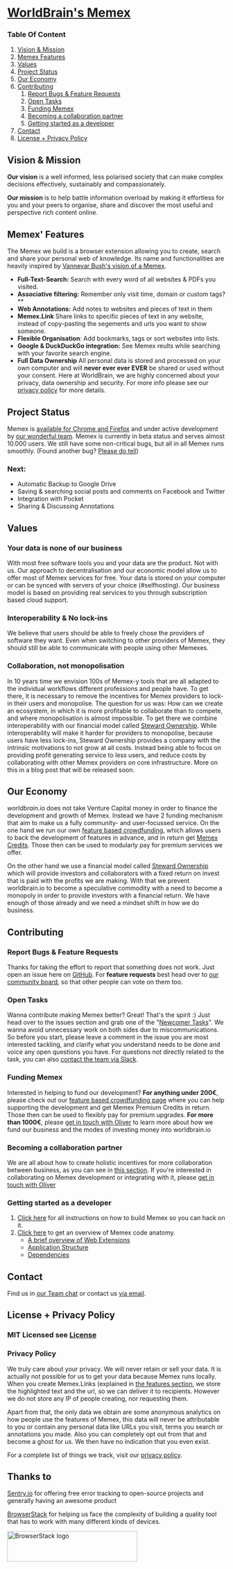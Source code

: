 # <a id="worldbrain" href="#worldbrain">WorldBrain's Memex</a>

### Table Of Content

1. [Vision & Mission](#vision--mission)
1. [Memex Features](#memex-features)
1. [Values](#values)
1. [Project Status](#project-status)
1. [Our Economy](#our-economy)
1. [Contributing](#contributing)
    1. [Report Bugs & Feature Requests](#report-bugs--feature-requests)
    1. [Open Tasks](#open-tasks)
    1. [Funding Memex](#funding-memex)
    1. [Becoming a collaboration partner](#becoming-a-collaboration-partner)
    1. [Getting started as a developer](#getting-started-as-a-developer)
1. [Contact](#contact)
1. [License + Privacy Policy](#license--privacy-policy)


## Vision & Mission

**Our vision** is a well informed, less polarised society that can make complex decisions effectively, sustainably and compassionately. 

**Our mission** is to help battle information overload by making it effortless for you and your peers to organise, share and discover the most useful and perspective rich content online.

## Memex' Features
The Memex we build is a browser extension allowing you to create, search and share your personal web of knowledge.
Its name and functionalities are heavily inspired by [Vannevar Bush's vision of a Memex](http://memex.link/S1zVMgKzX/en.wikipedia.org/wiki/Memex). 

 - **Full-Text-Search:** Search with every word of all websites & PDFs you visited.
 - **Associative filtering:** Remember only visit time, domain or custom tags?**
 - **Web Annotations:** Add notes to websites and pieces of text in them
 - **Memex.Link** Share links to specific pieces of text in any website, instead of copy-pasting the segements and urls you want to show someone. 
 - **Flexible Organisation**: Add bookmarks, tags or sort websites into lists. 
 - **Google & DuckDuckGo integration:** See Memex reults while searching with your favorite search engine. 
 - **Full Data Ownership** All personal data is stored and processed on your own computer and will **never ever ever EVER** be shared or used without your consent. Here at WorldBrain, we are highly concerned about your privacy, data ownership and security. For more info please see our [privacy policy](https://worldbrain.io/privacy) for more details.

## Project Status
Memex is [available for Chrome and Firefox](https://worldbrain.io) and under active development by [our wonderful team](https://worldbrain.io/team).
Memex is currently in beta status and serves almost 10.000 users. We still have some non-critical bugs, but all in all Memex runs smoothly. (Found another bug? [Please do tell](#report-bugs-&-feature-requests))

### Next:
- Automatic Backup to Google Drive
- Saving & searching social posts and comments on Facebook and Twitter
- Integration with Pocket
- Sharing & Discussing Annotations


## Values

### Your data is none of our business
With most free software tools you and your data are the product. Not with us. Our approach to decentralisation and our economic model allow us to offer most of Memex services for free. Your data is stored on your computer or can be synced with servers of your choice (#selfhosting). Our business model is based on providing real services to you through subscription based cloud support.

### Interoperability & No lock-ins
We believe that users should be able to freely chose the providers of software they want. Even when switching to other providers of Memex, they should still be able to communicate with people using other Memexes.

### Collaboration, not monopolisation
In 10 years time we envision 100s of Memex-y tools that are all adapted to the individual workflows different professions and people have. To get there, it is necessary to remove the incentives for Memex providers to lock-in their users and monopolise. 
The question for us was: How can we create an ecosystem, in which it is more profitable to collaborate than to compete, and where monopolisation is almost impossible. To get there we combine interoperability with our financial model called [Steward Ownership](https://blog.p2pfoundation.net/steward-ownership-is-capitalism-2-0/2018/05/11). While interoperability will make it harder for providers to monopolise, because users have less lock-ins, Steward Ownership provides a company with the intrinsic motivations to not grow at all costs. Instead being able to focus on providing profit generating service to less users, and reduce costs by collaborating with other Memex providers on core infrastructure. More on this in a blog post that will be released soon. 

## Our Economy

*worldbrain.io* does not take Venture Capital money in order to finance the development and growth of Memex. 
Instead we have 2 funding mechanism that aim to make us a fully community- and user-focussed service. 
On the one hand we run our own [feature based crowdfunding](https://worldbrain.io/crowdfunding-memex/), which allows users to back the development of features in advance, and in return get [Memex Credits](https://worldbrain.io/memex-credits/). Those then can be used to modularly pay for premium services we offer.

On the other hand we use a financial model called [Steward Ownership](https://blog.p2pfoundation.net/steward-ownership-is-capitalism-2-0/2018/05/11) which will provide investors and collaborators with a fixed return on invest that is paid with the profits we are making. With that we prevent worldbrain.io to become a speculative commodity with a need to become a monopoly in order to provide investors with a financial return. We have enough of those already and we need a mindset shift in how we do business. 

## Contributing

### Report Bugs & Feature Requests

Thanks for taking the effort to report that something does not work. Just open an issue here on [GitHub](https://github.com/WorldBrain/Memex/issues/new).
For **feature requests** best head over to [our community board](https://worldbrain.helprace.com/s1-general/ideas), so that other people can vote on them too.

### Open Tasks

Wanna contribute making Memex better? Great! That's the spirit :)
Just head over to the issues section and grab one of the "[Newcomer Tasks](https://github.com/WorldBrain/Memex/issues?q=is%3Aissue+is%3Aopen+label%3A%22Newcomer+Task%22)". We wanna avoid unnecessary work on both sides due to miscommunications. So before you start, please leave a comment in the issue you are most interested tackling, and clarify what you understand needs to be done and voice any open questions you have. For questions not directly related to the task, you can also [contact the team via Slack](http://join-worldbrain.herokuapp.com/). 

### Funding Memex

Interested in helping to fund our development? 
**For anything under 200€**, please check out our [feature based crowdfunding page]() where you can help supporting the development and get Memex Premium Credits in return. Those then can be used to flexibly pay for premium upgrades. 
**For more than 1000€**, please [get in touch with Oliver](mailto:oli@worldbrain.io) to learn more about how we fund our business and the modes of investing money into worldbrain.io

### Becoming a collaboration partner

We are all about how to create holistic incentives for more collaboration between business, as you can see in [this section](#collaboration-not-monopolisation). If you're interested in collaborating on Memex development or integrating with it, please [get in touch with Oliver](mailto:oli@worldbrain.io)

### Getting started as a developer

1. [Click here](./GETTING-STARTED.md#installation) for all instructions on how to build Memex so you can hack on it.
2. [Click here](./GETTING-STARTED.md#code-overview) to get an overview of Memex code anatomy. 
    * [A brief overview of Web Extensions](./GETTING-STARTED.md#a-brief-overview-of-web-e)
    * [Application Structure](./GETTING-STARTED.md#application-structure)
    * [Dependencies](./GETTING-STARTED.md#dependencies)

## Contact

Find us in [our Team chat](https://join-worldbrain.herokuapp.com/) or contact us [via email](mailto:info@worldbrain.io).


## License + Privacy Policy

### MIT Licensed see [License](./License)

### Privacy Policy

We truly care about your privacy. We will never retain or sell your data. 
It is actually not possible for us to get your data because Memex runs locally. When you create Memex.Links (explained in [the features section](#memex-features), we store the highlighted text and the url, so we can deliver it to recipients. However we do not store any IP of people creating, nor requesting them. 

Apart from that, the only data we obtain are some anonymous analytics on how people use the features of Memex, this data will never be attributable to you or contain any personal data like URLs you visit, terms you search or annotations you made. Also you can completely opt out from that and become a ghost for us. We then have no indication that you even exist.

For a complete list of things we track, visit our [privacy policy](https://worldbrain.io/privacy-policy/).


## Thanks to
[Sentry.io](https://sentry.io) for offering free error tracking to open-source projects and generally having an awesome product

[BrowserStack](http://www.browserstack.com) for helping us face the complexity of building a quality tool that has to work with many different kinds of devices.

<img alt="BrowserStack logo" src="https://raw.githubusercontent.com/WorldBrain/Memex/develop/browserstack.png" width="300" height="70">
